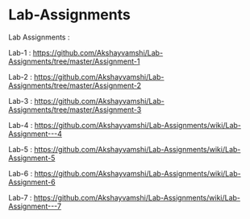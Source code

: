 # Lab-Assignments
Lab Assignments :

Lab-1 : https://github.com/Akshayvamshi/Lab-Assignments/tree/master/Assignment-1


Lab-2 : https://github.com/Akshayvamshi/Lab-Assignments/tree/master/Assignment-2


Lab-3 : https://github.com/Akshayvamshi/Lab-Assignments/tree/master/Assignment-3


Lab-4 : https://github.com/Akshayvamshi/Lab-Assignments/wiki/Lab-Assignment---4


Lab-5 : https://github.com/Akshayvamshi/Lab-Assignments/wiki/Lab-Assignment-5

Lab-6 : https://github.com/Akshayvamshi/Lab-Assignments/wiki/Lab-Assignment-6

Lab-7 : https://github.com/Akshayvamshi/Lab-Assignments/wiki/Lab-Assignment---7

